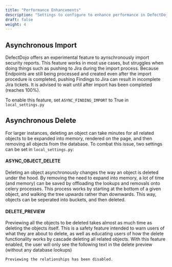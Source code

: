 ```yaml
---
title: "Performance Enhancements"
description: "Settings to configure to enhance performance in DefectDojo"
draft: false
weight: 4
---
```


## Asynchronous Import

DefectDojo offers an experimental feature to aynschronously import security reports. 
This feature works in most use cases, but struggles when doing things such as pushing 
to Jira during the import process. Because Endpoints are still being processed and 
created even after the import procedure is completed, pushing Findings to Jira can
result in incomplete Jira tickets. It is advised to wait until after import has been
completed (reaches 100%).

To enable this feature, set `ASYNC_FINDING_IMPORT` to True in `local_settings.py`

## Asynchronous Delete

For larger instances, deleting an object can take minutes for all related objects to be 
expanded into memory, rendered on the page, and then removing all objects from the database.
To combat this issue, two settings can be set in `local_settings.py`:

#### ASYNC_OBJECT_DELETE

Deleting an object asynchronously changes the way an object is deleted under the hood. By removing
the need to expand into memory, a lot of time (and memory) can be saved by offloading the lookups and
removals onto celery processes. This process works by starting at the bottom of a given object, and 
walking the tree upwards rather than downwards. This way, objects can be seperated into buckets,
and then deleted.

#### DELETE_PREVIEW

Previewing all the objects to be deleted takes almost as much time as deleting the objects itself.
This is a safety feature intended to warn users of what they are about to delete, as well as educating 
users of how the delete functionality works by cascade deleting all related objects. With this feature enabled, 
the user will only see the following text in the delete preview (without any database lookups)

`Previewing the relationships has been disabled.`
